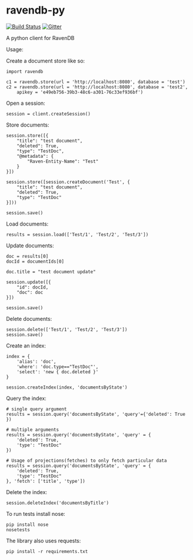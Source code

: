 ravendb-py
=======

[![Build Status](https://travis-ci.org/firegrass/ravendb-py.svg?branch=master)](https://travis-ci.org/firegrass/ravendb-py)
[![Gitter](https://badges.gitter.im/firegrass/ravendb-py.svg)](https://gitter.im/firegrass/ravendb-py?utm_source=badge&utm_medium=badge&utm_campaign=pr-badge)

A python client for RavenDB

Usage:

Create a document store like so:

```
import ravendb

c1 = ravendb.store(url = 'http://localhost:8080', database = 'test')
c2 = ravendb.store(url = 'http://localhost:8080', database = 'test2',
    apikey = 'e49eb756-39b3-48c6-a301-76c33ef936bf')
```

Open a session:

```session = client.createSession()```

Store documents:

```
session.store([{
    "title": "test document",
    "deleted": True,
    "type": "TestDoc",
    "@metadata": {
        "Raven-Entity-Name": "Test"
    }
}])

session.store([session.createDocument('Test', {
    "title": "test document",
    "deleted": True,
    "type": "TestDoc"
}]))

session.save()
```

Load documents:

```results = session.load(['Test/1', 'Test/2', 'Test/3'])```


Update documents:

```
doc = results[0]
docId = documentIds[0]

doc.title = "test document update"

session.update([{
    "id": docId,
    "doc": doc
}])

session.save()
```

Delete documents:

```
session.delete(['Test/1', 'Test/2', 'Test/3'])
session.save()
```

Create an index:

```
index = {
    'alias': 'doc',
    'where': 'doc.type=="TestDoc"',
    'select': 'new { doc.deleted }'
}

session.createIndex(index, 'documentsByState')
```

Query the index:

```
# single query argument
results = session.query('documentsByState', 'query'={'deleted': True })

# multiple arguments
results = session.query('documentsByState', 'query' = {
    'deleted': True,
    'type': "TestDoc"
})

# Usage of projections(fetches) to only fetch particular data
results = session.query('documentsByState', 'query' = {
    'deleted': True,
    'type': "TestDoc"
}, 'fetch': ['title', 'type'])
```

Delete the index:

```
session.deleteIndex('documentsByTitle')
```

To run tests install nose:

    pip install nose
    nosetests

The library also uses requests:

    pip install -r requirements.txt
